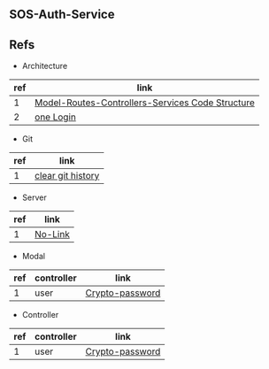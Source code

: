 ## SOS-Auth-Service

## Refs
- Architecture

ref| link|
---|---|
1  | [Model-Routes-Controllers-Services Code Structure](https://www.programming-books.io/essential/nodejs/model-routes-controllers-services-code-structure-fe640ddd209647a08ffc5a36a58f5a98)  |
2  | [one Login](https://developers.onelogin.com/api-docs/2/oauth20-tokens/generate-tokens-2)
  
- Git

ref | link |
--- | ---- |
 1  | [clear git history](https://www.shellhacks.com/git-remove-all-commits-clear-git-history-local-remote/)

- Server

ref| link|
---|---|
1  |   [No-Link]()  |

- Modal

ref| controller | link|
---|------------| --- |
1  |  user |[Crypto-password](https://nodejs.org/api/crypto.html#crypto_crypto_pbkdf2sync_password_salt_iterations_keylen_digest) |

- Controller

ref| controller | link|
---|------------| --- |
1  |  user |[Crypto-password](https://www.geeksforgeeks.org/node-js-password-hashing-crypto-module)  |